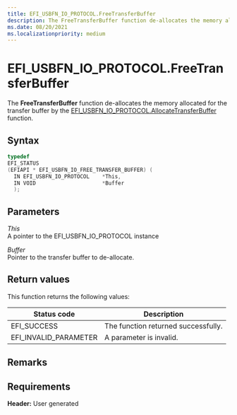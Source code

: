```yaml
---
title: EFI_USBFN_IO_PROTOCOL.FreeTransferBuffer
description: The FreeTransferBuffer function de-allocates the memory allocated for the transfer buffer by the EFI_USBFN_IO_PROTOCOL.AllocateTransferBuffer function.
ms.date: 08/20/2021
ms.localizationpriority: medium
---
```


# EFI_USBFN_IO_PROTOCOL.FreeTransferBuffer

The **FreeTransferBuffer** function de-allocates the memory allocated for the transfer buffer by the [EFI_USBFN_IO_PROTOCOL.AllocateTransferBuffer](efi-usbfn-io-protocolallocatetransferbuffer.md) function.

## Syntax

```cpp
typedef
EFI_STATUS
(EFIAPI * EFI_USBFN_IO_FREE_TRANSFER_BUFFER) (
  IN EFI_USBFN_IO_PROTOCOL    *This,
  IN VOID                     *Buffer
  );
```

## Parameters

*This*  
A pointer to the EFI_USBFN_IO_PROTOCOL instance

*Buffer*  
Pointer to the transfer buffer to de-allocate.

## Return values

This function returns the following values:

| Status code | Description |
|--|--|
| EFI_SUCCESS | The function returned successfully. |
| EFI_INVALID_PARAMETER | A parameter is invalid. |

## Remarks

## Requirements

**Header:** User generated
